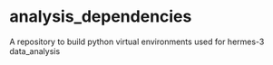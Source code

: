 # analysis_dependencies
A repository to build  python virtual environments used for hermes-3 data_analysis
